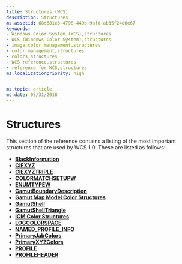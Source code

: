```yaml
---
title: Structures (WCS)
description: Structures
ms.assetid: 68d681e6-4798-449b-9afd-ab35f24d6e67
keywords:
- Windows Color System (WCS),structures
- WCS (Windows Color System),structures
- image color management,structures
- color management,structures
- colors,structures
- WCS reference,structures
- reference for WCS,structures
ms.localizationpriority: high


ms.topic: article
ms.date: 05/31/2018
---
```


# Structures

This section of the reference contains a listing of the most important structures that are used by WCS 1.0. These are listed as follows:

-   [**BlackInformation**](/previous-versions/windows/desktop/api/WcsPlugIn/ns-wcsplugin-_blackinformation)
-   [**CIEXYZ**](/windows/desktop/api/Wingdi/ns-wingdi-tagciexyz)
-   [**CIEXYZTRIPLE**](/windows/desktop/api/Wingdi/ns-wingdi-tagicexyztriple)
-   [**COLORMATCHSETUPW**](/windows/win32/api/icm/ns-icm-colormatchsetupw)
-   [**ENUMTYPEW**](/windows/win32/api/icm/ns-icm-enumtypew)
-   [**GamutBoundaryDescription**](/previous-versions/windows/desktop/api/WcsPlugIn/ns-wcsplugin-_gamutboundarydescription)
-   [**Gamut Map Model Color Structures**](https://www.bing.com/search?q=**Gamut+Map+Model+Color+Structures**)
-   [**GamutShell**](/previous-versions/windows/desktop/api/WcsPlugIn/ns-wcsplugin-_gamutshell)
-   [**GamutShellTriangle**](/previous-versions/windows/desktop/api/WcsPlugIn/ns-wcsplugin-_gamutshelltriangle)
-   [**ICM Color Structures**](/windows/win32/api/icm/ns-icm-color)
-   [**LOGCOLORSPACE**](/windows/desktop/api/Wingdi/ns-wingdi-taglogcolorspacea)
-   [**NAMED\_PROFILE\_INFO**](/windows/win32/api/icm/ns-icm-named_profile_info)
-   [**PrimaryJabColors**](/previous-versions/windows/desktop/api/WcsPlugIn/ns-wcsplugin-_primaryjabcolors)
-   [**PrimaryXYZColors**](/previous-versions/windows/desktop/api/WcsPlugIn/ns-wcsplugin-_primaryxyzcolors)
-   [**PROFILE**](/windows/win32/api/icm/ns-icm-profile)
-   [**PROFILEHEADER**](/windows/win32/api/icm/ns-icm-profileheader)

 

 




